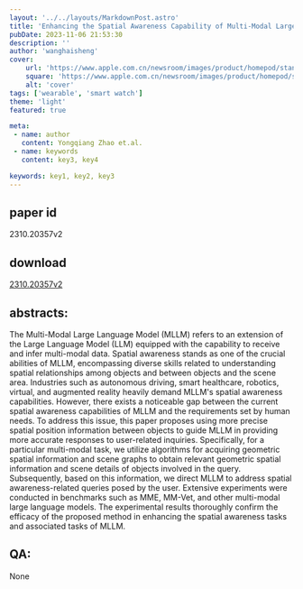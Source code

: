 ```yaml
---
layout: '../../layouts/MarkdownPost.astro'
title: 'Enhancing the Spatial Awareness Capability of Multi-Modal Large Language Model'
pubDate: 2023-11-06 21:53:30
description: ''
author: 'wanghaisheng'
cover:
    url: 'https://www.apple.com.cn/newsroom/images/product/homepod/standard/Apple-HomePod-hero-230118_big.jpg.large_2x.jpg'
    square: 'https://www.apple.com.cn/newsroom/images/product/homepod/standard/Apple-HomePod-hero-230118_big.jpg.large_2x.jpg'
    alt: 'cover'
tags: ['wearable', 'smart watch'] 
theme: 'light'
featured: true

meta:
 - name: author
   content: Yongqiang Zhao et.al.
 - name: keywords
   content: key3, key4

keywords: key1, key2, key3
---
```


## paper id
2310.20357v2
## download
[2310.20357v2](http://arxiv.org/abs/2310.20357v2)
## abstracts:
The Multi-Modal Large Language Model (MLLM) refers to an extension of the Large Language Model (LLM) equipped with the capability to receive and infer multi-modal data. Spatial awareness stands as one of the crucial abilities of MLLM, encompassing diverse skills related to understanding spatial relationships among objects and between objects and the scene area. Industries such as autonomous driving, smart healthcare, robotics, virtual, and augmented reality heavily demand MLLM's spatial awareness capabilities. However, there exists a noticeable gap between the current spatial awareness capabilities of MLLM and the requirements set by human needs. To address this issue, this paper proposes using more precise spatial position information between objects to guide MLLM in providing more accurate responses to user-related inquiries. Specifically, for a particular multi-modal task, we utilize algorithms for acquiring geometric spatial information and scene graphs to obtain relevant geometric spatial information and scene details of objects involved in the query. Subsequently, based on this information, we direct MLLM to address spatial awareness-related queries posed by the user. Extensive experiments were conducted in benchmarks such as MME, MM-Vet, and other multi-modal large language models. The experimental results thoroughly confirm the efficacy of the proposed method in enhancing the spatial awareness tasks and associated tasks of MLLM.
## QA:
None
